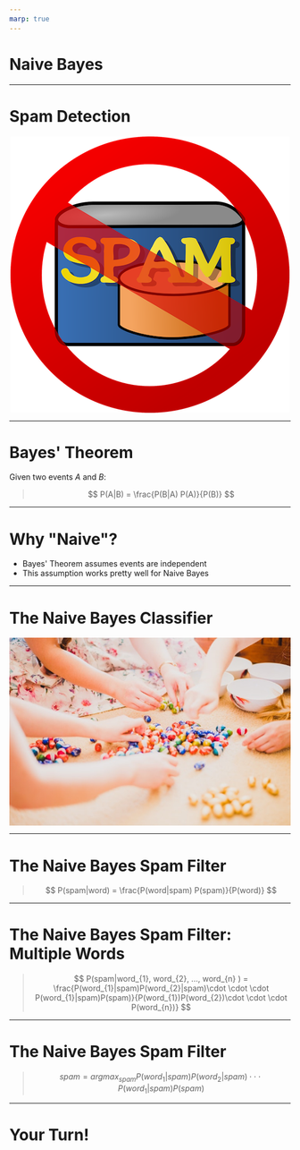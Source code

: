 ```yaml
---
marp: true
---
```


<style>
img[alt~="center"] {
  display: block;
  margin: 0 auto;
}
</style>

# Naive Bayes

<!--
This unit is about an algorithm called "Naive Bayes." It is one of the most popular classifier algorithms, especially for spam detection and filtering.

-->

---

# Spam Detection

![center](res/no_spam.png)

<!--
One of the most common uses of Naive Bayes is in spam detection. It is one of the simplest algorithms to use for detecting "spammy" language in a block of text. This is particularly useful in email, for example.

Image Details:
* [no_spam.png](https://pixabay.com/vectors/email-mail-spam-message-e-mail-29853/): Pixabay License

-->

---

# Bayes' Theorem

Given two events $A$ and $B$:

> $$ P(A|B) = \frac{P(B|A) P(A)}{P(B)} $$

<!--
Recall Bayes' Theorem. It allows us to calculate the probability of one event (A) given another event (B), if we know the probability of the reverse conditionality, B given A.

In other words, how often A happens given that B happens (P(A|B)) can be computed if we know how often B happens given that A happens (P(B|A)), the probability that A happens on its own (P(A)), and the probability that B happens on its own (P(B)).

Some Notation: P(A|B) is often referred to as the posterior probability, and P(A) is often referred to as the prior probability. This language is used in many references for Naive Bayes so it's helpful to know it at the beginning. 

Bayes' Theorem is the basis of the Naive Bayes algorithm, as well as the entire field of Bayesian Statistics!

-->

---

# Why "Naive"?

- Bayes' Theorem assumes events are independent
- This assumption works pretty well for Naive Bayes

<!--
The "naive" assumption can actually be extended from independence to low multicollinearity, or "almost" independence. 

Independence is rarely actually true, and can be cause for error. So we need to be careful when applying this algorithm. 

Naive Bayes does not perform well for more complex tasks; natural language processing (NLP) is usually a better choice. But for spam detection, Naive Bayes works well.

-->

---

# The Naive Bayes Classifier

![center](res/sorting_eggs.jpeg)

<!--
The Naive Bayes classifier is one of the simplest but most effective classifiers.

The classifier calculates the conditional probability of seeing each of the possible options, given the data, and just chooses the option with the highest/maximum probability.

Image Details:
[sorting_eggs.jpeg](https://unsplash.com/photos/BiZ-_6kNjbI): Unsplash License

-->

---

# The Naive Bayes Spam Filter

> $$ P(spam|word) = \frac{P(word|spam) P(spam)}{P(word)} $$

<!--

* "spam" is the event that a given email is spam. $P(spam)$ is usually set as a threshold, e.g. 5% of all emails are spam.

* "word" is the event of seeing a given word. $P(word|spam)$ is usually set by the user. For example, "GIVEAWAY" is likely to be a spammy word. These can also be set using historical data.

* "ham" is the event that a given email is not spam. $P(ham)$ is $1 - P(spam)$.

-->

---

# The Naive Bayes Spam Filter: Multiple Words


> $$ P(spam|word_{1}, word_{2}, ..., word_{n} ) = \frac{P(word_{1}|spam)P(word_{2}|spam)\cdot \cdot \cdot P(word_{1}|spam)P(spam)}{P(word_{1})P(word_{2})\cdot \cdot \cdot P(word_{n})} $$

<!--

If we have multiple "spammy" words like GIVEAWAY, Viagra, etc. then Bayes' Theorem still applies and we multiply the probabilities. 

Note that the denominator is a constant for all datapoints in your dataset. Thus we have that P(spam|word_{1}, word_{2}, ..., word_{n}) is proportional to the numerator. 

We want the "spam" value (predicted class: 1 = spam, 0 = ham) that maximizes the probability on the left hand side. 

-->

---

# The Naive Bayes Spam Filter


> $$ spam = argmax_{spam} P(word_{1}|spam)P(word_{2}|spam)\cdot \cdot \cdot P(word_{1}|spam)P(spam)$$

<!--

Note that argmax or "arguments of the maxima" are the points in the domain that maximize a given function. So what we're looking for is the "spam" value that maximizes the probability that an email is spam given whether or not particular words are present. 

-->


---

# Your Turn!

<!--
In this lab, we will implement a Bayesian Model using a Naive Bayes Classifier from scikit-learn. Your goal is to predict the likelihood of spam in a sample of text data.

-->
